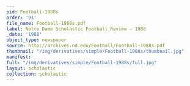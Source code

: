 ```yaml
---
pid: Football-1988s
order: '91'
file_name: Football-1988s.pdf
label: Notre Dame Scholastic Football Review - 1988
_date: '1988'
object_type: newspaper
source: http://archives.nd.edu/Football/Football-1988s.pdf
thumbnail: "/img/derivatives/simple/Football-1988s/thumbnail.jpg"
manifest:
full: "/img/derivatives/simple/Football-1988s/full.jpg"
layout: scholastic
collection: scholastic
---
```

